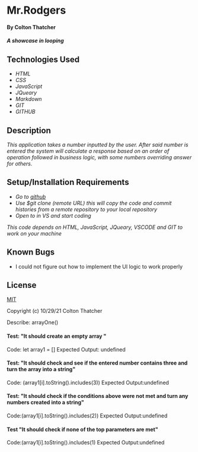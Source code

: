 # Mr.Rodgers

#### By Colton Thatcher

#### _A showcase in looping_

## Technologies Used

* _HTML_
* _CSS_
* _JavaScript_
* _JQueary_
* _Markdown_
* _GIT_
* _GITHUB_


## Description

_This application takes a number inputted by the user. After said number is entered the system will calculate a response based on an order of operation followed in business logic, with some numbers overriding answer for others._

## Setup/Installation Requirements

* _Go to [github](https://github.com/Coltthatcher/Mr-Rodgers)_
* _Use $git clone (remote URL) this will copy the code and commit histories from a remote repository to your local repository_
* _Open to in VS and start coding_


_This code depends on HTML, JavaScript, JQueary, VSCODE and GIT to work on your machine_

## Known Bugs

* I could not figure out how to implement the UI logic to work properly 


## License

[MIT](https://en.wikipedia.org/wiki/MIT_License)

Copyright (c) 10/29/21 Colton Thatcher


Describe: arrayOne()

#### Test: "It should create an empty array "
Code: let array1 = []
Expected Output: undefined

#### Test: "It should check and see if the entered number contains three and turn the array into a string"
Code: (array1[i].toString().includes(3))
Expected Output:undefined 

#### Test: "It should check if the conditions above were not met and turn any numbers created into a string"
Code:(array1[i].toString().includes(2))
Expected Output:undefined

#### Test "It should check if none of the top parameters are met"
Code:(array1[i].toString().includes(1)
Expected Output:undefined  